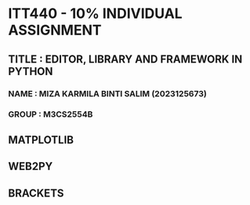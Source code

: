 # ITT440 - 10% INDIVIDUAL ASSIGNMENT
## TITLE : EDITOR, LIBRARY AND FRAMEWORK IN PYTHON
### NAME : MIZA KARMILA BINTI SALIM (2023125673)
### GROUP : M3CS2554B

## MATPLOTLIB
## WEB2PY
## BRACKETS
